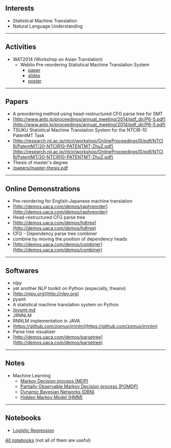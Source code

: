 
Interests
---
- Statistical Machine Translation
- Natural Language Understanding

------

Activities
---
- WAT2014 (Workshop on Asian Translation)
	- Weblio Pre-reordering Statistical Machine Translation System
		- [paper](/WAT2014/wat2014.paper.shu.pdf)
		- [slides](/WAT2014/wat2014.slides.shu.pdf)
		- [poster](/WAT2014/wat2014.poster.shu.pdf)

------
		
Papers
---

- A preordering method using head-restructured CFG parse tree for SMT
 - [http://www.anlp.jp/proceedings/annual_meeting/2014/pdf_dir/P6-5.pdf](http://www.anlp.jp/proceedings/annual_meeting/2014/pdf_dir/P6-5.pdf)
- TSUKU Statistical Machine Translation System for the NTCIR-10 PatentMT Task
 - [http://research.nii.ac.jp/ntcir/workshop/OnlineProceedings10/pdf/NTCIR/PatentMT/20-NTCIR10-PATENTMT-ZhuZ.pdf](http://research.nii.ac.jp/ntcir/workshop/OnlineProceedings10/pdf/NTCIR/PatentMT/20-NTCIR10-PATENTMT-ZhuZ.pdf)
- Thesis of master's degree
 - [/papers/master-thesis.pdf](/papers/master-thesis.pdf)

------



Online Demonstrations
---

- Pre-reordering for English-Japanese machine translation
 - [http://demos.uaca.com/demos/raphreorder](http://demos.uaca.com/demos/raphreorder)
- Head-restructured CFG parse tree
 - [http://demos.uaca.com/demos/hdtree](http://demos.uaca.com/demos/hdtree)
- CFG - Dependency parse tree combiner
 - combine by moving the position of dependency heads
 - [http://demos.uaca.com/demos/combiner](http://demos.uaca.com/demos/combiner)

------


Softwares
---
- nlpy
 - yet another NLP toolkit on Python (especially, theano)
 - [http://nlpy.org](http://nlpy.org)
- pysmt
 - A statistical machine translation system on Python
 - [/pysmt.md](/pysmt.md)
- JRNNLM
 - RNNLM implementation in JAVA
 - [https://github.com/zomux/jrnnlm](https://github.com/zomux/jrnnlm)
- Parse tree visualizer
 - [http://demos.uaca.com/demos/parsetree](http://demos.uaca.com/demos/parsetree)

------

Notes
---
- Machine Learning
	- [Markov Decision process (MDP)](/machine_learning/markov_decision_process.md)
	- [Partially Observable Markov Decision process (POMDP)](/machine_learning/POMDP.md)
	- [Dynamic Bayesian Networks (DBN)](/machine_learning/dynamic_bayesian_networks.md)
	- [Hidden Markov Model (HMM)](/machine_learning/hidden_markov_model.md)

------


Notebooks
---
- [Logistic Regression](http://nbviewer.ipython.org/github/zomux/notebook/blob/master/Logistic%20Regression.ipynb)

[All notebooks](http://nbviewer.ipython.org/github/zomux/notebook/tree/master) (not all of them are useful)

